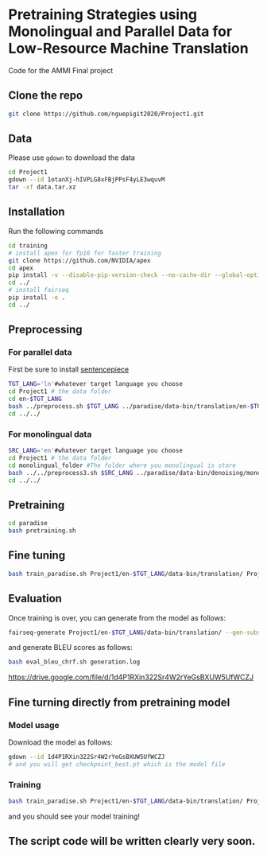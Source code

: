 # Pretraining Strategies using Monolingual and Parallel Data for Low-Resource Machine Translation

Code for the AMMI Final project
## Clone the repo

```bash
git clone https://github.com/nguepigit2020/Project1.git
```
## Data

Please use `gdown` to download the data
```bash
cd Project1
gdown --id 1otanXj-hIVPLG8xFBjPPsF4yLE3wquvM
tar -xf data.tar.xz
```
## Installation
Run the following commands
```bash
cd training
# install apex for fp16 for faster training
git clone https://github.com/NVIDIA/apex
cd apex
pip install -v --disable-pip-version-check --no-cache-dir --global-option="--cpp_ext" --global-option="--cuda_ext" ./
cd ../
# install fairseq
pip install -e .
cd ../
```
## Preprocessing
### For parallel data
First be sure to install [sentencepiece](https://github.com/google/sentencepiece) 
```bash
TGT_LANG='ln'#whatever target language you choose
cd Project1 # the data folder
cd en-$TGT_LANG
bash ../preprocess.sh $TGT_LANG ../paradise/data-bin/translation/en-$TGT_LANG #Do this for all parallel data
cd ../../
```
### For monolingual data
```bash
SRC_LANG='en'#whatever target language you choose
cd Project1 # the data folder
cd monolingual_folder #The folder where you monolingual is store
bash ../../preprocess3.sh $SRC_LANG ../paradise/data-bin/denoising/monolingual_folder
cd ../../
```
## Pretraining
```bash
cd paradise
bash pretraining.sh
```
## Fine tuning
```bash
bash train_paradise.sh Project1/en-$TGT_LANG/data-bin/translation/ Project/en-$TGT_LANG/model_output $TGT_LANG
```
## Evaluation
Once training is over, you can generate from the model as follows:
```bash
fairseq-generate Project1/en-$TGT_LANG/data-bin/translation/ --gen-subset test --path Project1/en-$TGT_LANG/model_outputs/checkpoints/checkpoint_best.pt  --beam 5 --batch-size 300 --remove-bpe sentencepiece --truncate-source --task translation_from_xbart -s en -t $TGT_LANG --lenpen $LENPEN > generation.log 
```
and generate BLEU scores as follows:
```bash
bash eval_bleu_chrf.sh generation.log
```
https://drive.google.com/file/d/1d4P1RXin322Sr4W2rYeGsBXUW5UfWCZJ
## Fine turning directly from pretraining model

### Model usage
Download the model as follows:
```bash
gdown --id 1d4P1RXin322Sr4W2rYeGsBXUW5UfWCZJ
# and you will get checkpoint_best.pt which is the model file
```

### Training
```bash
bash train_paradise.sh Project1/en-$TGT_LANG/data-bin/translation/ Project/en-$TGT_LANG/model_output $TGT_LANG
```
and you should see your model training!


## The script code will be written clearly very soon.
